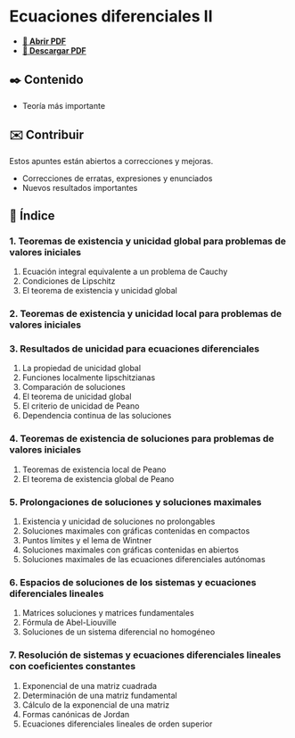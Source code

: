 # Ecuaciones diferenciales II

-   [**📄 Abrir PDF**](https://github.com/DanielSevillano/matematicas-latex/blob/main/Ecuaciones%20diferenciales%20II/Ecuaciones%20diferenciales%20II.pdf)
-   [**📁 Descargar PDF**](https://raw.githubusercontent.com/DanielSevillano/matematicas-latex/main/Ecuaciones%20diferenciales%20II/Ecuaciones%20diferenciales%20II.pdf)

## ✒️ Contenido

-   Teoría más importante

## ✉️ Contribuir

Estos apuntes están abiertos a correcciones y mejoras.

-   Correcciones de erratas, expresiones y enunciados
-   Nuevos resultados importantes

## 📖 Índice

### 1. Teoremas de existencia y unicidad global para problemas de valores iniciales

1. Ecuación integral equivalente a un problema de Cauchy
2. Condiciones de Lipschitz
3. El teorema de existencia y unicidad global

### 2. Teoremas de existencia y unicidad local para problemas de valores iniciales

### 3. Resultados de unicidad para ecuaciones diferenciales

1. La propiedad de unicidad global
2. Funciones localmente lipschitzianas
3. Comparación de soluciones
4. El teorema de unicidad global
5. El criterio de unicidad de Peano
6. Dependencia continua de las soluciones

### 4. Teoremas de existencia de soluciones para problemas de valores iniciales

1. Teoremas de existencia local de Peano
2. El teorema de existencia global de Peano

### 5. Prolongaciones de soluciones y soluciones maximales

1. Existencia y unicidad de soluciones no prolongables
2. Soluciones maximales con gráficas contenidas en compactos
3. Puntos límites y el lema de Wintner
4. Soluciones maximales con gráficas contenidas en abiertos
5. Soluciones maximales de las ecuaciones diferenciales autónomas

### 6. Espacios de soluciones de los sistemas y ecuaciones diferenciales lineales

1. Matrices soluciones y matrices fundamentales
2. Fórmula de Abel-Liouville
3. Soluciones de un sistema diferencial no homogéneo

### 7. Resolución de sistemas y ecuaciones diferenciales lineales con coeficientes constantes

1. Exponencial de una matriz cuadrada
2. Determinación de una matriz fundamental
3. Cálculo de la exponencial de una matriz
4. Formas canónicas de Jordan
5. Ecuaciones diferenciales lineales de orden superior
